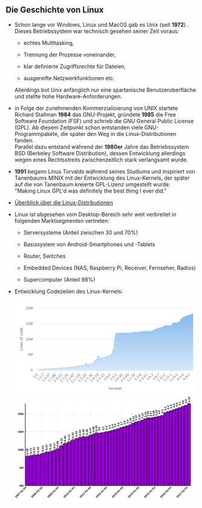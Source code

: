 ## Die Geschichte von Linux

* Schon lange vor Windows, Linux und MacOS gab es Unix \(seit **1972**\) . Dieses Betriebssystem war technisch gesehen seiner Zeit voraus:

  * echtes Multitasking,

  * Trennung der Prozesse voneinander,

  * klar definierte Zugriffsrechte für Dateien,

  * ausgereifte Netzwerkfunktionen etc.

  Allerdings bot Unix anfänglich nur eine spartanische Benutzeroberfläche und stellte hohe Hardware-Anforderungen.

* in Folge der zunehmenden Kommerzialisierung von UNIX startete Richard Stallman **1984** das GNU-Projekt, gründete **1985** die Free Software Foundation \(FSF\) und schrieb die GNU General Public License \(GPL\). Ab diesem Zeitpunkt schon entstanden viele GNU-Programmpakete, die später den Weg in die Linux-Distributionen fanden.  
  Parallel dazu entstand während der **1980er** Jahre das Betriebssystem BSD \(Berkeley Software Distribution\), dessen Entwicklung allerdings wegen eines Rechtsstreits zwischenzeitlich stark verlangsamt wurde.

* **1991** begann Linus Torvalds während seines Studiums und inspiriert von Tanenbaums MINIX mit der Entwicklung des Linux-Kernels, der später auf die von Tanenbaum kreierte GPL-Lizenz umgestellt wurde:  
  "Making Linux GPL'd was definitely the best thing I ever did."

* [Überblick über die Linux-Distributionen](https://upload.wikimedia.org/wikipedia/commons/1/1b/Linux_Distribution_Timeline.svg)

* Linux ist abgesehen vom Desktop-Bereich sehr weit verbreitet in folgenden Marktsegmenten vertreten:

  * Serversysteme \(Anteil zwischen 30 und 70%\)

  * Basissystem von Android-Smartphones und -Tablets

  * Router, Switches

  * Embedded Devices \(NAS, Raspberry Pi, Receiver, Fernseher, Radios\)

  * Supercomputer \(Anteil 98%\)

* Entwicklung Codezeilen des Linux-Kernels:

  ![](/images/loc_1.0-4.9.2.png)![](/images/Lines_of_Code_Linux_Kernel.svg.png)



